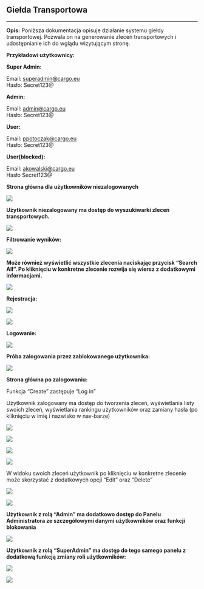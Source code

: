 ## Giełda Transportowa

---

**Opis:** Poniższa dokumentacja opisuje działanie systemu giełdy transportowej. Pozwala on na generowanie zleceń transportowych i udostępnianie ich do wglądu wizytującym stronę. 

**Przykładowi użytkownicy:**

**Super Admin:**  

Email: superadmin@cargo.eu  
Hasło: Secret123@

**Admin:**

Email: admin@cargo.eu  
Hasło: Secret123@

**User:**

Email: ppotoczak@cargo.eu  
Hasło: Secret123@

**User(blocked):**

Email: akowalski@cargo.eu  
Hasło Secret123@


**Strona główna dla użytkowników niezalogowanych**

![](https://33333.cdn.cke-cs.com/kSW7V9NHUXugvhoQeFaf/images/b8b17e3adbbdc6860c74af69d3479230d6a0ebd49ff06248.png)

**Użytkownik niezalogowany ma dostęp do wyszukiwarki zleceń transportowych.**

![](https://33333.cdn.cke-cs.com/kSW7V9NHUXugvhoQeFaf/images/001b64d6a2f86234bddb65a423667a622a69e4804203682c.png)

**Filtrowanie wyników:**

![](https://33333.cdn.cke-cs.com/kSW7V9NHUXugvhoQeFaf/images/78137e580d6c0049fceefa3f0ec1bd2a908fa54cb2a68795.png)

**Może również wyświetlić wszystkie zlecenia naciskając przycisk “Search All”. Po kliknięciu w konkretne zlecenie rozwija się wiersz z dodatkowymi informacjami.**

![](https://33333.cdn.cke-cs.com/kSW7V9NHUXugvhoQeFaf/images/a008ec3d1b12f49859ae48065e63f4b0138201b17e304bac.png)

**Rejestracja:**

![](https://33333.cdn.cke-cs.com/kSW7V9NHUXugvhoQeFaf/images/55d116950beeac2a301570b7e7c42473b58538fa52aa7c72.png)

![](https://33333.cdn.cke-cs.com/kSW7V9NHUXugvhoQeFaf/images/106d4dba09c684e3cb1aee1efa547bcc3c7df3bd7f6907e4.png)

**Logowanie:**

![](https://33333.cdn.cke-cs.com/kSW7V9NHUXugvhoQeFaf/images/c23f302f4488d88990b4d18ccf3aad8744249b2e5e63ac20.png)

**Próba zalogowania przez zablokowanego użytkownika:**

![](https://33333.cdn.cke-cs.com/kSW7V9NHUXugvhoQeFaf/images/b9e98f6eb345ab9dce891d455bdf82a703e3bd951522c830.png)

**Strona główna po zalogowaniu:**

Funkcja “Create” zastępuje “Log in”

Użytkownik zalogowany ma dostęp do tworzenia zleceń, wyświetlania listy swoich zleceń, wyświetlania rankingu użytkowników oraz zamiany hasła (po kliknięciu w imię i nazwisko w nav-barze)

![](https://33333.cdn.cke-cs.com/kSW7V9NHUXugvhoQeFaf/images/b6b54eaad90b019fc58c1d2aad6f48861c33427aa49c4f4e.png)

![](https://33333.cdn.cke-cs.com/kSW7V9NHUXugvhoQeFaf/images/dedf121658e23fa3e885f791403ebe6346aea94083fd9ea4.png)

![](https://33333.cdn.cke-cs.com/kSW7V9NHUXugvhoQeFaf/images/70b0e6b9cc6ea8e337843b5144624db26d21fa1c2ef71ad9.png)

![](https://33333.cdn.cke-cs.com/kSW7V9NHUXugvhoQeFaf/images/179df0fa0c4386774b30c5965f3129f36d7cd717ee091fc0.png)

W widoku swoich zleceń użytkownik po kliknięciu w konkretne zlecenie może skorzystać z dodatkowych opcji “Edit” oraz “Delete”

![](https://33333.cdn.cke-cs.com/kSW7V9NHUXugvhoQeFaf/images/c3a5e1274563a281918e0e5e86b93c0ea3c60cd55ff33114.png)

![](https://33333.cdn.cke-cs.com/kSW7V9NHUXugvhoQeFaf/images/836e067a58d2874f1bbbe52394e516c1c258a8cff09c7610.png)

**Użytkownik z rolą “Admin” ma dodatkowo dostęp do Panelu Administratora ze szczegółowymi danymi użytkowników oraz funkcji blokowania**

![](https://33333.cdn.cke-cs.com/kSW7V9NHUXugvhoQeFaf/images/003a0f08cbca2acfaff671fcee81045cc0dc7a36c66cd09c.png)

**Użytkownik z rolą “SuperAdmin” ma dostęp do tego samego panelu z dodatkową funkcją zmiany roli użytkowników:**

![](https://33333.cdn.cke-cs.com/kSW7V9NHUXugvhoQeFaf/images/7dbb2162cb2c9c978f447d6653ad0aaebef8623c0b3525db.png)

![](https://33333.cdn.cke-cs.com/kSW7V9NHUXugvhoQeFaf/images/655e4f5ee1635feb0829c023fa0c3425ab823447f70804b1.png)
